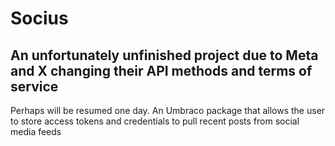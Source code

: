 # Socius
## An unfortunately unfinished project due to Meta and X changing their API methods and terms of service

Perhaps will be resumed one day. An Umbraco package that allows the user to store access tokens and credentials to pull recent posts from social media feeds
